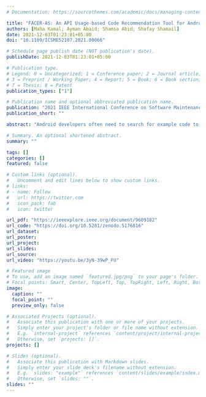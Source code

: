 ```yaml
---
# Documentation: https://sourcethemes.com/academic/docs/managing-content/

title: "FACER-AS: An API Usage-based Code Recommendation Tool for Android Studio"
authors: [Maha Kamal; Ayman Abaid; Shamsa Abid; Shafay Shamail]
date: 2021-12-03T01:23:01+05:00
doi: "10.1109/ICSME52107.2021.00066"

# Schedule page publish date (NOT publication's date).
publishDate: 2021-12-03T01:23:01+05:00

# Publication type.
# Legend: 0 = Uncategorized; 1 = Conference paper; 2 = Journal article;
# 3 = Preprint / Working Paper; 4 = Report; 5 = Book; 6 = Book section;
# 7 = Thesis; 8 = Patent
publication_types: ["1"]

# Publication name and optional abbreviated publication name.
publication: "2021 IEEE International Conference on Software Maintenance and Evolution (ICSME)"
publication_short: ""

abstract: "Android developers often need to search for example code to complete their development tasks. While existing code search systems for Android can deliver code against a search query, they do not recommend code for features that a developer might later need to implement. In this paper, we present FACER-AS (FACER for Android Studio); an Android Studio plugin, which uses FACER (Feature-driven API usage-based Code Examples Recommender) as its back-end code search and recommendation engine. FACER provides relevant code against natural language queries (Stage 1) and also recommends code of multiple related features (Stage 2) to facilitate opportunistic code reuse. To evaluate FACER-AS, we perform a user study involving one professional Android developer who uses our tool for the development of their ongoing live Android projects. We analyze the developer's usage of our tool over a span of seven days and find that FACER-AS achieves a 79% success rate for retrieving code against user queries (Stage 1) and a 41% success rate for recommending code for related features (Stage 2). We also observe a 43% reuse rate of Stage 1 recommendations and a 45% reuse rate of Stage 2 recommendations. Our tool's performance analysis and the developer's positive feedback show that FACER-AS can help Android developers with their coding activities. A video demonstration of our tool is available at https://youtu.be/3yN-39wP_FU and the source code of our tool is available at https://doi.org/10.5281/zenodo.5176816."

# Summary. An optional shortened abstract.
summary: ""

tags: []
categories: []
featured: false

# Custom links (optional).
#   Uncomment and edit lines below to show custom links.
# links:
# - name: Follow
#   url: https://twitter.com
#   icon_pack: fab
#   icon: twitter

url_pdf: "https://ieeexplore.ieee.org/document/9609182"
url_code: "https://doi.org/10.5281/zenodo.5176816"
url_dataset:
url_poster:
url_project:
url_slides:
url_source:
url_video: "https://youtu.be/3yN-39wP_FU"

# Featured image
# To use, add an image named `featured.jpg/png` to your page's folder.
# Focal points: Smart, Center, TopLeft, Top, TopRight, Left, Right, BottomLeft, Bottom, BottomRight.
image:
  caption: ""
  focal_point: ""
  preview_only: false

# Associated Projects (optional).
#   Associate this publication with one or more of your projects.
#   Simply enter your project's folder or file name without extension.
#   E.g. `internal-project` references `content/project/internal-project/index.md`.
#   Otherwise, set `projects: []`.
projects: []

# Slides (optional).
#   Associate this publication with Markdown slides.
#   Simply enter your slide deck's filename without extension.
#   E.g. `slides: "example"` references `content/slides/example/index.md`.
#   Otherwise, set `slides: ""`.
slides: ""
---
```

